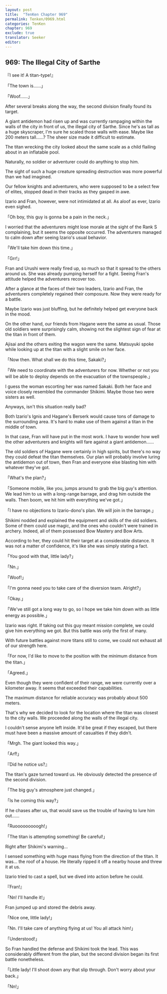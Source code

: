 ```yaml
---
layout: post
title:  "TenKen Chapter 969"
permalink: Tenken/0969.html
categories: TenKen
chapter: 969
exclude: true
translator: Seeker
editor: 
---
```

<h2>969: The Illegal City of Sarthe</h2>

『I see it! A titan-type!』

「The town is……」

「Woof……」

 After several breaks along the way, the second division finally found its target.

 A giant antidemon had risen up and was currently rampaging within the walls of the city in front of us, the illegal city of Sarthe. Since he's as tall as a huge skyscraper, I'm sure he scaled those walls with ease. Maybe like 200 meters tall……? The sheer size made it difficult to estimate.

 The titan wrecking the city looked about the same scale as a child flailing about in an inflatable pool.

 Naturally, no soldier or adventurer could do anything to stop him.

 The sight of such a huge creature spreading destruction was more powerful than we had imagined.

 Our fellow knights and adventurers, who were supposed to be a select few of elites, stopped dead in their tracks as they gasped in awe.

 Izario and Fran, however, were not intimidated at all. As aloof as ever, Izario even sighed.

「Oh boy, this guy is gonna be a pain in the neck.」

 I worried that the adventurers might lose morale at the sight of the Rank S complaining, but it seems the opposite occurred. The adventurers managed to calm down after seeing Izario's usual behavior.

「We'll take him down this time.」

「Grr!」

 Fran and Urushi were really fired up, so much so that it spread to the others around us. She was already pumping herself for a fight. Seeing Fran's attitude helped the adventurers recover too.

 After a glance at the faces of their two leaders, Izario and Fran, the adventurers completely regained their composure. Now they were ready for a battle.

 Maybe Izario was just bluffing, but he definitely helped get everyone back in the mood.

 On the other hand, our friends from Hagane were the same as usual. Those old soldiers were surprisingly calm, showing not the slightest sign of fear at the titan in front of them.

 Ajisai and the others exiting the wagon were the same. Matsuyuki spoke while looking up at the titan with a slight smile on her face.

「Now then. What shall we do this time, Sakaki?」

「We need to coordinate with the adventurers for now. Whether or not you will be able to deploy depends on the evacuation of the townspeople.」

 I guess the woman escorting her was named Sakaki. Both her face and voice closely resembled the commander Shikimi. Maybe those two were sisters as well.

 Anyways, isn't this situation really bad?

 Both Izario's Ignis and Hagane's Berserk would cause tons of damage to the surrounding area. It's hard to make use of them against a titan in the middle of town.

 In that case, Fran will have put in the most work. I have to wonder how well the other adventurers and knights will fare against a giant antidemon……

 The old soldiers of Hagane were certainly in high spirits, but there's no way they could defeat the titan themselves. Our plan will probably involve luring the antidemon out of town, then Fran and everyone else blasting him with whatever they've got.

「What's the plan?」

「Someone mobile, like you, jumps around to grab the big guy's attention. We lead him to us with a long-range barrage, and drag him outside the walls. Then boom, we hit him with everything we've got.」

「I have no objections to Izario-dono's plan. We will join in the barrage.」

 Shikimi nodded and explained the equipment and skills of the old soldiers. Some of them could use magic, and the ones who couldn't were trained in archery. Indeed, all of them possessed Bow Mastery and Bow Arts.

 According to her, they could hit their target at a considerable distance. It was not a matter of confidence, it's like she was simply stating a fact.

「You good with that, little lady?」

「Nn.」

「Woof!」

「I'm gonna need you to take care of the diversion team. Alright?」

「Okay.」

「We've still got a long way to go, so I hope we take him down with as little energy as possible.」

 Izario was right. If taking out this guy meant mission complete, we could give him everything we got. But this battle was only the first of many.

 With future battles against more titans still to come, we could not exhaust all of our strength here.

「For now, I'd like to move to the position with the minimum distance from the titan.」

「Agreed.」

 Even though they were confident of their range, we were currently over a kilometer away. It seems that exceeded their capabilities.

 The maximum distance for reliable accuracy was probably about 500 meters.

 That's why we decided to look for the location where the titan was closest to the city walls. We proceeded along the walls of the illegal city.

 I couldn't sense anyone left inside. It'd be great if they escaped, but there must have been a massive amount of casualties if they didn't.

「Mrgh. The giant looked this way.」

「Arf!」

『Did he notice us?』

 The titan's gaze turned toward us. He obviously detected the presence of the second division.

「The big guy's atmosphere just changed.」

「Is he coming this way?」

 If he chases after us, that would save us the trouble of having to lure him out……

「Ruooooooooogh!」

「The titan is attempting something! Be careful!」

 Right after Shikimi's warning…

 I sensed something with huge mass flying from the direction of the titan. It was… the roof of a house. He literally ripped it off a nearby house and threw it at us.

 Izario tried to cast a spell, but we dived into action before he could.

『Fran!』

「Nn! I'll handle it!」

 Fran jumped up and stored the debris away.

「Nice one, little lady!」

「Nn. I'll take care of anything flying at us! You all attack him!」

「Understood!」

 So Fran handled the defense and Shikimi took the lead. This was considerably different from the plan, but the second division began its first battle nonetheless.

「Little lady! I'll shoot down any that slip through. Don't worry about your back.」

「Nn!」




